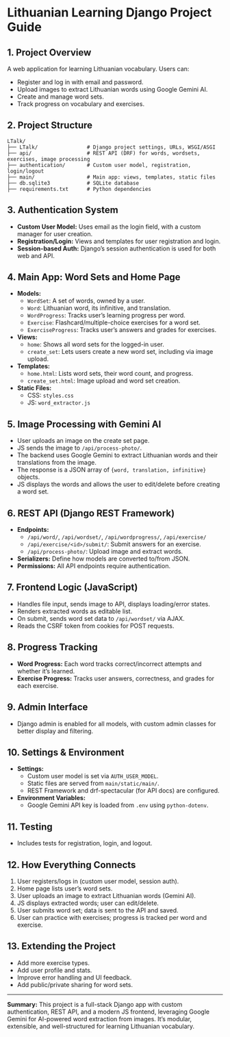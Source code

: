# Lithuanian Learning Django Project Guide

## 1. Project Overview
A web application for learning Lithuanian vocabulary. Users can:
- Register and log in with email and password.
- Upload images to extract Lithuanian words using Google Gemini AI.
- Create and manage word sets.
- Track progress on vocabulary and exercises.

## 2. Project Structure
```
LTalk/
├── LTalk/                # Django project settings, URLs, WSGI/ASGI
├── api/                  # REST API (DRF) for words, wordsets, exercises, image processing
├── authentication/       # Custom user model, registration, login/logout
├── main/                 # Main app: views, templates, static files
├── db.sqlite3            # SQLite database
├── requirements.txt      # Python dependencies
```

## 3. Authentication System
- **Custom User Model:** Uses email as the login field, with a custom manager for user creation.
- **Registration/Login:** Views and templates for user registration and login.
- **Session-based Auth:** Django’s session authentication is used for both web and API.

## 4. Main App: Word Sets and Home Page
- **Models:**
  - `WordSet`: A set of words, owned by a user.
  - `Word`: Lithuanian word, its infinitive, and translation.
  - `WordProgress`: Tracks user’s learning progress per word.
  - `Exercise`: Flashcard/multiple-choice exercises for a word set.
  - `ExerciseProgress`: Tracks user’s answers and grades for exercises.
- **Views:**
  - `home`: Shows all word sets for the logged-in user.
  - `create_set`: Lets users create a new word set, including via image upload.
- **Templates:**
  - `home.html`: Lists word sets, their word count, and progress.
  - `create_set.html`: Image upload and word set creation.
- **Static Files:**
  - CSS: `styles.css`
  - JS: `word_extractor.js`

## 5. Image Processing with Gemini AI
- User uploads an image on the create set page.
- JS sends the image to `/api/process-photo/`.
- The backend uses Google Gemini to extract Lithuanian words and their translations from the image.
- The response is a JSON array of `{word, translation, infinitive}` objects.
- JS displays the words and allows the user to edit/delete before creating a word set.

## 6. REST API (Django REST Framework)
- **Endpoints:**
  - `/api/word/`, `/api/wordset/`, `/api/wordprogress/`, `/api/exercise/`
  - `/api/exercise/<id>/submit/`: Submit answers for an exercise.
  - `/api/process-photo/`: Upload image and extract words.
- **Serializers:** Define how models are converted to/from JSON.
- **Permissions:** All API endpoints require authentication.

## 7. Frontend Logic (JavaScript)
- Handles file input, sends image to API, displays loading/error states.
- Renders extracted words as editable list.
- On submit, sends word set data to `/api/wordset/` via AJAX.
- Reads the CSRF token from cookies for POST requests.

## 8. Progress Tracking
- **Word Progress:** Each word tracks correct/incorrect attempts and whether it’s learned.
- **Exercise Progress:** Tracks user answers, correctness, and grades for each exercise.

## 9. Admin Interface
- Django admin is enabled for all models, with custom admin classes for better display and filtering.

## 10. Settings & Environment
- **Settings:**
  - Custom user model is set via `AUTH_USER_MODEL`.
  - Static files are served from `main/static/main/`.
  - REST Framework and drf-spectacular (for API docs) are configured.
- **Environment Variables:**
  - Google Gemini API key is loaded from `.env` using `python-dotenv`.

## 11. Testing
- Includes tests for registration, login, and logout.

## 12. How Everything Connects
1. User registers/logs in (custom user model, session auth).
2. Home page lists user’s word sets.
3. User uploads an image to extract Lithuanian words (Gemini AI).
4. JS displays extracted words; user can edit/delete.
5. User submits word set; data is sent to the API and saved.
6. User can practice with exercises; progress is tracked per word and exercise.

## 13. Extending the Project
- Add more exercise types.
- Add user profile and stats.
- Improve error handling and UI feedback.
- Add public/private sharing for word sets.

---

**Summary:**
This project is a full-stack Django app with custom authentication, REST API, and a modern JS frontend, leveraging Google Gemini for AI-powered word extraction from images. It’s modular, extensible, and well-structured for learning Lithuanian vocabulary.
